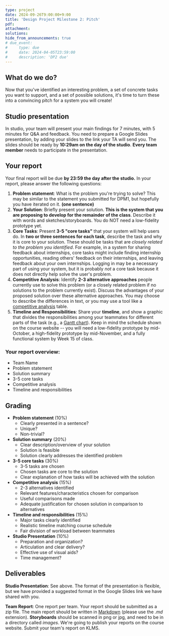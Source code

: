 ```yaml
---
type: project
date: 2024-09-26T9:00:00+9:00
title: 'Design Project Milestone 2: Pitch'
pdf:
attachment:
solutions:
hide_from_announcements: true
# due_event: 
#     type: due
#     date: 2024-04-05T23:59:00
#     description: 'DP2 due'
---
```

## What do we do?

Now that you've identified an interesting problem, a set of concrete tasks you want to support, and a set of possible solutions, it's time to turn these into a convincing pitch for a system you will create!

## Studio presentation
In studio, your team will present your main findings for 7 minutes, with 5 minutes for Q&A and feedback. You need to prepare a Google Slides presentation, by adding your slides to the link your TA will send you. The slides should be ready by **10:29am on the day of the studio**. **Every team member** needs to participate in the presentation.

## Your report
Your final report will be due **by 23:59 the day after the studio.** In your report, please answer the following questions:
1. **Problem statement**: What is the problem you're trying to solve? This may be similar to the statement you submitted for DPM1, but hopefully you have iterated on it. **(one sentence)**
2. **Your Solution**: Briefly present your solution. **This is the system that you are proposing to develop for the remainder of the class**. Describe it with words and sketches/storyboards. You do NOT need a low-fidelity prototype yet.
3. **Core Tasks**: Present **3-5 "core tasks"** that your system will help users do. In **two or three sentences for each task**, describe the task and why it is core to your solution. These should be tasks that are *closely related to the problem you identified*. For example, in a system for sharing feedback about internships, core tasks might include finding internship opportunities, reading others' feedback on their internships, and leaving feedback about your own internships. Logging in may be a necessary part of using your system, but it is probably *not* a core task because it does not directly help solve the user's problem.
4. **Competitive Analysis**: Identify **2-3 alternative approaches** people currently use to solve this problem (or a closely related problem if no solutions to the problem currently exist). Discuss the advantages of your proposed solution over these alternative approaches. You may choose to describe the differences in text, or you may use a tool like a [competitive analysis](https://www.smartsheet.com/free-competitor-analysis-template) table.
5. **Timeline and Responsibilities**: Share your **timeline**, and show a graphic that divides the responsibilities among your teammates for different parts of the task (e.g., a [Gantt chart](https://www.canva.com/online-whiteboard/gantt-chart/)). Keep in mind the schedule shown on the course website -- you will need a low-fidelity prototype by mid-October, a high-fidelity prototype by mid-November, and a fully functional system by Week 15 of class.

### Your report overview:
- Team Name
- Problem statement
- Solution summary
- 3-5 core tasks
- Competitive analysis
- Timeline and responsibilities

## Grading

* **Problem statement** (10%)
  * Clearly presented in a sentence?
  * Unique?
  * Non-trivial?
* **Solution summary** (20%)
  * Clear description/overview of your solution
  * Solution is feasible
  * Solution clearly addresses the identified problem
* **3-5 core tasks** (30%)
  * 3-5 tasks are chosen
  * Chosen tasks are core to the solution
  * Clear explanation of how tasks will be achieved with the solution
* **Competitive analysis** (15%)
  * 2-3 alternatives identified
  * Relevant features/characteristics chosen for comparison
  * Useful comparisons made
  * Adequate justification for chosen solution in comparison to alternatives
* **Timeline and responsibilities** (15%)
  * Major tasks clearly identified
  * Realistic timeline matching course schedule
  * Fair division of workload between teammates
* **Studio Presentation** (10%)
  * Preparation and organization?
  * Articulation and clear delivery?
  * Effective use of visual aids?
  * Time management?


## Deliverables
**Studio Presentation**: See above. The format of the presentation is flexible, but we have provided a suggested format in the Google Slides link we have shared with you.

**Team Report**: One report per team. Your report should be submitted as a zip file. The main report should be written in [Markdown](https://daringfireball.net/projects/markdown/) (please use the *.md* extension). **Storyboards** should be scanned in png or jpg, and need to be in a directory called *images*. We're going to publish your reports on the course website. Submit your team's report on KLMS.
